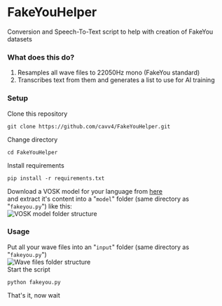 # FakeYouHelper
 Conversion and Speech-To-Text script to help with creation of FakeYou datasets

### What does this do?
1. Resamples all wave files to 22050Hz mono (FakeYou standard)
2. Transcribes text from them and generates a list to use for AI training
### Setup
Clone this repository
```
git clone https://github.com/cavv4/FakeYouHelper.git
```
Change directory
```
cd FakeYouHelper
```
Install requirements
```
pip install -r requirements.txt
```
Download a VOSK model for your language from [here](https://alphacephei.com/vosk/models)  
and extract it's content into a "`model`" folder (same directory as "`fakeyou.py`") like this:  
![VOSK model folder structure](https://cavv.it/assets/images/2022-10-22%2015_01_51-Window.png)  
### Usage
Put all your wave files into an "`input`" folder (same directory as "`fakeyou.py`")  
![Wave files folder structure](https://cavv.it/assets/images/2022-10-22%2015_10_26-input.png)  
Start the script
```
python fakeyou.py
```
That's it, now wait